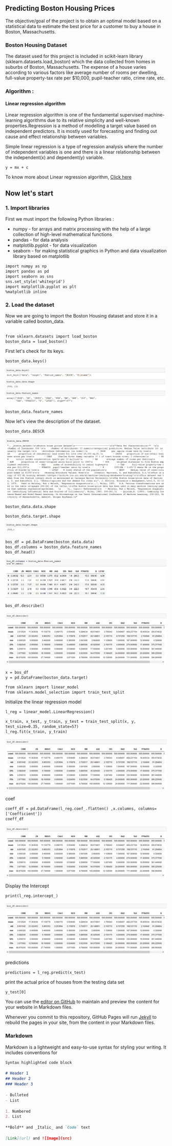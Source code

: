 ## Predicting Boston Housing Prices


The objective/goal of the project is to obtain an optimal model based on a statistical data to estimate the best price for a customer to buy a house in Boston, Massachusetts. 

### Boston Housing Dataset 
The dataset used for this project is included in scikit-learn library (sklearn.datasets.load_boston) which the data collected from homes in suburbs of Boston, Massachusetts. The expense of a house varies according to various factors like average number of rooms per dwelling, full-value property-tax rate per $10,000,  pupil-teacher ratio, crime rate, etc.

### Algorithm : 
#### Linear regression algorithm
Linear regression algorithm is one of the fundamental supervised machine-learning algorithms due to its relative simplicity and well-known properties.Regression is a method of modelling a target value based on independent predictors. It is mostly used for forecasting and finding out cause and effect relationship between variables.

Simple linear regression is a type of regression analysis where the number of independent variables is one and there is a linear relationship between the independent(x) and dependent(y) variable.
```
y = mx + c
```

To know more about Linear regression algorithm, [Click here](https://towardsdatascience.com/introduction-to-machine-learning-algorithms-linear-regression-14c4e325882a)


## Now let's start 

### 1. Import libraries 
First we must import the following Python libraries :

* numpy - for arrays and matrix processing with the help of a large collection of high-level mathematical functions
* pandas - for data analysis
* matplotlib.pyplot - for data visualization
* seaborn - for making statistical graphics in Python and data visualization library based on matplotlib

```python3
import numpy as np 
import pandas as pd 
import seaborn as sns
sns.set_style('whitegrid')
import matplotlib.pyplot as plt
%matplotlib inline

```
### 2. Load the dataset
Now we are going to import the Boston Housing dataset and store it in a variable called boston_data.
```python3

from sklearn.datasets import load_boston
boston_data = load_boston()
```
First let's check for its keys.
```python3
boston_data.keys()
```
![data1](https://github.com/marlonfernandes19/Predicting-Boston-Housing-Prices/blob/master/res/boston_data1.png)

```python3
boston_data.feature_names
```

Now let's view the description of the dataset.
```python3
boston_data.DESCR
```
![data_DESCR](https://github.com/marlonfernandes19/Predicting-Boston-Housing-Prices/blob/master/res/boston_data.DESCR.png)

```python3
boston_data.data.shape
```
```python3
boston_data.target.shape
```
![Target_shape](https://github.com/marlonfernandes19/Predicting-Boston-Housing-Prices/blob/master/res/target_shape.png)

```python3
bos_df = pd.DataFrame(boston_data.data)
bos_df.columns = boston_data.feature_names
bos_df.head()
```
![df_col](https://github.com/marlonfernandes19/Predicting-Boston-Housing-Prices/blob/master/res/df_column.png)


```python3
bos_df.describe()
```
![df_des](https://github.com/marlonfernandes19/Predicting-Boston-Housing-Prices/blob/master/res/df_describe.png)

```python3
x = bos_df
y = pd.DataFrame(boston_data.target)
```

```python3
from sklearn import linear_model
from sklearn.model_selection import train_test_split
```
Initialize the linear regression model
```python3
l_reg = linear_model.LinearRegression()
```

```python3
x_train, x_test, y_train, y_test = train_test_split(x, y, test_size=0.35, random_state=57)
l_reg.fit(x_train, y_train)
```
![lrm](https://github.com/marlonfernandes19/Predicting-Boston-Housing-Prices/blob/master/res/df_describe.png)

coef
```python3
coeff_df = pd.DataFrame(l_reg.coef_.flatten() ,x.columns, columns=['Coefficient'])
coeff_df
```
![coeff](https://github.com/marlonfernandes19/Predicting-Boston-Housing-Prices/blob/master/res/df_describe.png)

Display the Intercept
```python3
print(l_reg.intercept_)
```
![intercept](https://github.com/marlonfernandes19/Predicting-Boston-Housing-Prices/blob/master/res/df_describe.png)

predictions
```python3
predictions = l_reg.predict(x_test)
```

print the actual price of houses from the testing data set
```python3
y_test[0]
```
You can use the [editor on GitHub](https://github.com/marlonfernandes19/marlonfernandes19.github.io/edit/master/index.md) to maintain and preview the content for your website in Markdown files.

Whenever you commit to this repository, GitHub Pages will run [Jekyll](https://jekyllrb.com/) to rebuild the pages in your site, from the content in your Markdown files.

### Markdown

Markdown is a lightweight and easy-to-use syntax for styling your writing. It includes conventions for

```markdown
Syntax highlighted code block

# Header 1
## Header 2
### Header 3

- Bulleted
- List

1. Numbered
2. List

**Bold** and _Italic_ and `Code` text

[Link](url) and ![Image](src)
```
